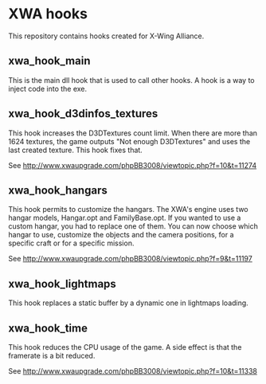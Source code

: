 # XWA hooks

This repository contains hooks created for X-Wing Alliance.

## xwa_hook_main

This is the main dll hook that is used to call other hooks. A hook is a way to inject code into the exe.

## xwa_hook_d3dinfos_textures

This hook increases the D3DTextures count limit. When there are more than 1624 textures, the game outputs "Not enough D3DTextures" and uses the last created texture. This hook fixes that.

See http://www.xwaupgrade.com/phpBB3008/viewtopic.php?f=10&t=11274

## xwa_hook_hangars

This hook permits to customize the hangars. The XWA's engine uses two hangar models, Hangar.opt and FamilyBase.opt. If you wanted to use a custom hangar, you had to replace one of them. You can now choose which hangar to use, customize the objects and the camera positions, for a specific craft or for a specific mission.

See http://www.xwaupgrade.com/phpBB3008/viewtopic.php?f=9&t=11197

## xwa_hook_lightmaps

This hook replaces a static buffer by a dynamic one in lightmaps loading.

## xwa_hook_time

This hook reduces the CPU usage of the game. A side effect is that the framerate is a bit reduced.

See http://www.xwaupgrade.com/phpBB3008/viewtopic.php?f=10&t=11338
